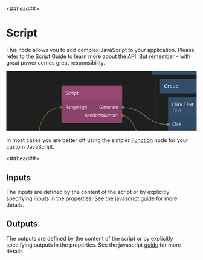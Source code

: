 <##head##>
# Script

This node allows you to add complex JavaScript to your application. Please refer to the [Script Guide](/guides/javascript.md) to learn more about the API. But remember - with great power comes great responsibility.

![](script.png ':class=img-size-m')

In most cases you are better off using the simpler <span class="ndl-node">[Function](/nodes/javascript/function.md)</span> node for your custom JavaScript.

<##head##>

## Inputs

The inputs are defined by the content of the script or by explicitly specifying inputs in the properties. See the javascript [guide](/guides/javascript.md) for more details.

## Outputs

The outputs are defined by the content of the script or by explicitly specifying outputs in the properties. See the javascript [guide](/guides/javascript.md) for more details.


